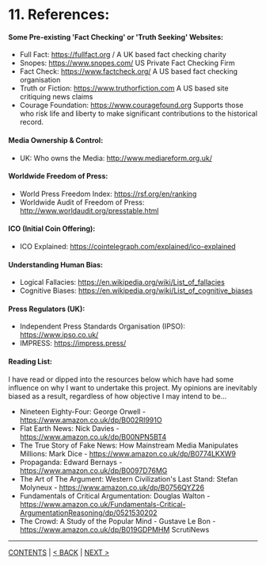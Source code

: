 # 11. References:

#### Some Pre-existing 'Fact Checking' or 'Truth Seeking' Websites: 
* Full Fact: https://fullfact.org  / A UK based fact checking charity 
* Snopes: https://www.snopes.com/ US Private Fact Checking Firm 
* Fact Check: https://www.factcheck.org/ A US based fact checking organisation 
* Truth or Fiction: https://www.truthorfiction.com A US based site critiquing news claims 
* Courage Foundation: https://www.couragefound.org Supports those who risk life and liberty to make significant contributions to the historical record.

#### Media Ownership & Control: 
* UK: Who owns the Media: http://www.mediareform.org.uk/

#### Worldwide Freedom of Press: 
* World Press Freedom Index: https://rsf.org/en/ranking 
* Worldwide Audit of Freedom of Press: http://www.worldaudit.org/presstable.html

#### ICO (Initial Coin Offering):
* ICO Explained: https://cointelegraph.com/explained/ico-explained

#### Understanding Human Bias:
* Logical Fallacies: https://en.wikipedia.org/wiki/List_of_fallacies 
* Cognitive Biases: https://en.wikipedia.org/wiki/List_of_cognitive_biases

#### Press Regulators (UK): 
* Independent Press Standards Organisation (IPSO): https://www.ipso.co.uk/ 
* IMPRESS: https://impress.press/ 

#### Reading List: 
I have read or dipped into the resources below which have had some influence on why I want to undertake this project. My opinions are inevitably biased as a result, regardless of how objective I may intend to be...

* Nineteen Eighty-Four: George Orwell - https://www.amazon.co.uk/dp/B002RI991O 
* Flat Earth News: Nick Davies - https://www.amazon.co.uk/dp/B00NPN5BT4 
* The True Story of Fake News: How Mainstream Media Manipulates Millions: Mark Dice - https://www.amazon.co.uk/dp/B0774LKXW9 
* Propaganda: Edward Bernays - https://www.amazon.co.uk/dp/B0097D76MG 
* The Art of The Argument: Western Civilization's Last Stand: Stefan Molyneux - https://www.amazon.co.uk/dp/B0756QYZ26 
* Fundamentals of Critical Argumentation: Douglas Walton - https://www.amazon.co.uk/Fundamentals-Critical-ArgumentationReasoning/dp/0521530202 
* The Crowd: A Study of the Popular Mind - Gustave Le Bon - https://www.amazon.co.uk/dp/B019GDPMHM 
ScrutiNews 

----------
[CONTENTS](README.md) | [< BACK](conclusions.md) | [NEXT >](appendix-I-project-rewards-tool.md)
